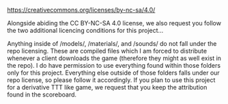 https://creativecommons.org/licenses/by-nc-sa/4.0/

Alongside abiding the CC BY-NC-SA 4.0 license, we also request you follow the two additional licencing conditions for this project...

Anything inside of /models/, /materials/, and /sounds/ do not fall under the repo licensing. These are compiled files which I am forced to distribute whenever a client downloads the game 
(therefore they might as well exist in the repo). I do have permission to use everything found within those folders only for this project. Everything else outside of those folders falls 
under our repo license, so please follow it accordingly. If you plan to use this project for a derivative TTT like game, we request that you keep the attribution found in the scoreboard.
